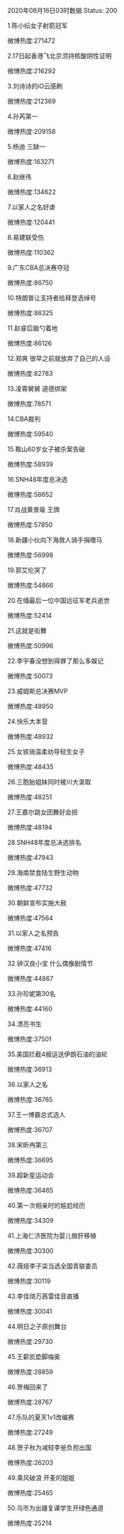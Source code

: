 2020年08月16日03时数据
Status: 200

1.陈小纭女子射箭冠军

微博热度:271472

2.17日起香港飞北京须持核酸阴性证明

微博热度:216292

3.刘诗诗的iO云感刷

微博热度:212369

4.孙芮第一

微博热度:209158

5.杨迪 三缺一

微博热度:163271

6.赵继伟

微博热度:134622

7.以家人之名好虐

微博热度:120441

8.易建联受伤

微博热度:110362

9.广东CBA总决赛夺冠

微博热度:86750

10.特朗普让支持者给拜登选绰号

微博热度:86325

11.赵睿后脑勺着地

微博热度:86126

12.郑爽 很早之前就放弃了自己的人设

微博热度:82783

13.凌霄舅舅 道德绑架

微博热度:78571

14.CBA裁判

微博热度:59540

15.鞍山60岁女子被杀案告破

微博热度:58939

16.SNH48年度总决选

微博热度:58652

17.肖战黄景瑜 王牌

微博热度:57850

18.新疆小伙向下海救人骑手捐赠马

微博热度:56998

19.郭艾伦哭了

微博热度:54866

20.在缅最后一位中国远征军老兵逝世

微博热度:52414

21.这就是街舞

微博热度:50996

22.李宇春没想到得罪了那么多娱记

微博热度:50073

23.威姆斯总决赛MVP

微博热度:48950

24.快乐大本营

微博热度:48932

25.女铁骑温柔劝导轻生女子

微博热度:48435

26.三胞胎姐妹同时被川大录取

微博热度:48251

27.王嘉尔跳女团舞好会扭

微博热度:48194

28.SNH48年度总决选排名

微博热度:47943

29.海南禁食陆生野生动物

微博热度:47732

30.朝鲜宣布实施大赦

微博热度:47564

31.以家人之名预告

微博热度:47416

32.钟汉良小宝 什么偶像剧情节

微博热度:44867

33.孙珍妮第30名

微博热度:44160

34.漂亮书生

微博热度:37501

35.美国拦截4艘运送伊朗石油的油轮

微博热度:36913

36.以家人之名

微博热度:36765

37.王一博霸总式选人

微博热度:36707

38.宋昕冉第三

微博热度:36695

39.超新星运动会

微博热度:36465

40.第一次相亲时的尴尬经历

微博热度:34309

41.上海仁济医院为婴儿做肝移植

微博热度:30300

42.薇娅李子柒当选全国青联委员

微博热度:30119

43.李佳琦万茜雷佳音直播

微博热度:30041

44.明日之子原创舞台

微博热度:29730

45.王薪凯垫脚梅奥

微博热度:28859

46.贺梅回来了

微博热度:28767

47.乐队的夏天1v1改编赛

微博热度:27249

48.贺子秋为减轻李爸负担出国

微博热度:26203

49.乘风破浪 开麦的姐姐

微博热度:25465

50.乌市为出疆复课学生开绿色通道

微博热度:25214

